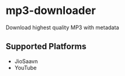 # mp3-downloader

Download highest quality MP3 with metadata

## Supported Platforms

-   JioSaavn
-   YouTube
